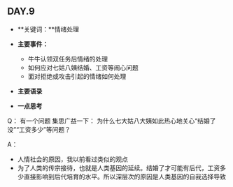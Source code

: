 ## DAY.9
+ **关键词：**情绪处理
+ **主要事件：**
    + 牛牛认领双任务后情绪的处理
    + 如何应对七姑八姨结婚、工资等闹心问题
    + 面对拒绝或攻击引起的情绪如何处理
+ **主要语录**


+ **一点思考**

Q：
有一个问题 集思广益一下：
为什么七大姑八大姨如此热心地关心“结婚了没”“工资多少”等问题？

A：
- 人情社会的原因，我以前看过类似的观点
- 为了人类的传宗接待，也就是人类基因的延续。结婚了才可能有后代，工资多少直接影响到后代培育的水平。所以深层次的原因是人类基因的自我选择导致